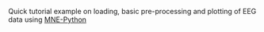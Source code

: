 Quick tutorial example on loading, basic pre-processing and plotting of EEG data using [MNE-Python](https://mne.tools/stable/index.html)

